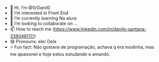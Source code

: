 - 👋 Hi, I’m @SrDanil0
- 👀 I’m interested in Front End
- 🌱 I’m currently learning Na alura
- 💞️ I’m looking to collaborate on ...
- 📫 How to reach me (https://www.linkedin.com/in/danilo-santana-338046117/)
- 😄 Pronouns: ele/ Dele
- ⚡ Fun fact: Não gostava de programação, achava q era modinha, mas me apaixonei e hoje estou estudando e amando.

<!---
SrDanil0/SrDanil0 is a ✨ special ✨ repository because its `README.md` (this file) appears on your GitHub profile.
You can click the Preview link to take a look at your changes.
--->
